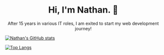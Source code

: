 <h1 align="center">Hi, I'm Nathan. 👋</h1>

<p align="center">
After 15 years in various IT roles, I am exited to start my web development journey!
</p>

[![Nathan's GitHub stats](https://github-readme-stats.vercel.app/api?username=ncastaldi&show_icons=true&theme=dark)](https://github.com/anuraghazra/github-readme-stats)

[![Top Langs](https://github-readme-stats.vercel.app/api/top-langs/?username=ncastaldi&theme=dark)](https://github.com/anuraghazra/github-readme-stats)

